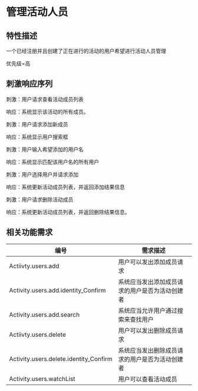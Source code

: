 # 管理活动人员

## 特性描述

一个已经注册并且创建了正在进行的活动的用户希望进行活动人员管理

优先级=高

## 刺激响应序列

刺激：用户请求查看活动成员列表

响应：系统显示该活动的所有成员。

刺激：用户请求添加新成员

响应：系统显示用户搜索框

刺激：用户输入希望添加的用户名

响应：系统显示匹配该用户名的所有用户

刺激：用户选择用户并请求添加

响应：系统更新活动成员列表，并返回添加结果信息

刺激：用户请求删除活动成员

响应：系统更新活动成员列表，并返回删除结果信息。

## 相关功能需求
| 编号 | 需求描述 |
| --- | --- |
| Actiivty.users.add| 用户可以发出添加成员请求 |
| Activity.users.add.identity_Confirm|系统应当发出添加成员请求的用户是否为活动创建者|
| Activity.users.add.search|系统应当允许用户通过搜索来查找用户|
| Actiivty.users.delete| 用户可以发出删除成员请求 |
| Activity.users.delete.identity_Confirm|系统应当发出删除成员请求的用户是否为活动创建者|
| Activity.users.watchList|用户可以查看活动成员|











